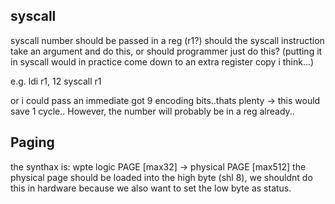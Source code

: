 syscall
-------
syscall number should be passed in a reg (r1?)
should the syscall instruction take an argument and do this, or should programmer just do this?
(putting it in syscall would in practice come down to an extra register copy i think...)

e.g.
  ldi r1, 12
  syscall r1

or i could pass an immediate got 9 encoding bits..thats plenty -> this would save 1 cycle.. However, the number will
probably be in a reg already..



Paging
------
the synthax is: wpte logic PAGE [max32] -> physical PAGE [max512]
the physical page should be loaded into the high byte (shl 8), we shouldnt do this in hardware because we also want to set the low byte as status.
